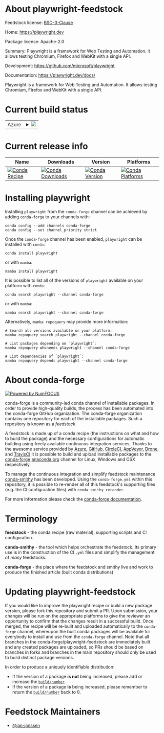 About playwright-feedstock
==========================

Feedstock license: [BSD-3-Clause](https://github.com/conda-forge/playwright-feedstock/blob/main/LICENSE.txt)

Home: https://playwright.dev

Package license: Apache-2.0

Summary: Playwright is a framework for Web Testing and Automation. It allows testing Chromium, Firefox and WebKit with a single API.

Development: https://github.com/microsoft/playwright

Documentation: https://playwright.dev/docs/

Playwright is a framework for Web Testing and Automation. It allows
testing Chromium, Firefox and WebKit with a single API.


Current build status
====================


<table>
    
  <tr>
    <td>Azure</td>
    <td>
      <details>
        <summary>
          <a href="https://dev.azure.com/conda-forge/feedstock-builds/_build/latest?definitionId=22547&branchName=main">
            <img src="https://dev.azure.com/conda-forge/feedstock-builds/_apis/build/status/playwright-feedstock?branchName=main">
          </a>
        </summary>
        <table>
          <thead><tr><th>Variant</th><th>Status</th></tr></thead>
          <tbody><tr>
              <td>linux_64_nodejs18</td>
              <td>
                <a href="https://dev.azure.com/conda-forge/feedstock-builds/_build/latest?definitionId=22547&branchName=main">
                  <img src="https://dev.azure.com/conda-forge/feedstock-builds/_apis/build/status/playwright-feedstock?branchName=main&jobName=linux&configuration=linux%20linux_64_nodejs18" alt="variant">
                </a>
              </td>
            </tr><tr>
              <td>linux_64_nodejs20</td>
              <td>
                <a href="https://dev.azure.com/conda-forge/feedstock-builds/_build/latest?definitionId=22547&branchName=main">
                  <img src="https://dev.azure.com/conda-forge/feedstock-builds/_apis/build/status/playwright-feedstock?branchName=main&jobName=linux&configuration=linux%20linux_64_nodejs20" alt="variant">
                </a>
              </td>
            </tr><tr>
              <td>osx_64_nodejs18</td>
              <td>
                <a href="https://dev.azure.com/conda-forge/feedstock-builds/_build/latest?definitionId=22547&branchName=main">
                  <img src="https://dev.azure.com/conda-forge/feedstock-builds/_apis/build/status/playwright-feedstock?branchName=main&jobName=osx&configuration=osx%20osx_64_nodejs18" alt="variant">
                </a>
              </td>
            </tr><tr>
              <td>osx_64_nodejs20</td>
              <td>
                <a href="https://dev.azure.com/conda-forge/feedstock-builds/_build/latest?definitionId=22547&branchName=main">
                  <img src="https://dev.azure.com/conda-forge/feedstock-builds/_apis/build/status/playwright-feedstock?branchName=main&jobName=osx&configuration=osx%20osx_64_nodejs20" alt="variant">
                </a>
              </td>
            </tr>
          </tbody>
        </table>
      </details>
    </td>
  </tr>
</table>

Current release info
====================

| Name | Downloads | Version | Platforms |
| --- | --- | --- | --- |
| [![Conda Recipe](https://img.shields.io/badge/recipe-playwright-green.svg)](https://anaconda.org/conda-forge/playwright) | [![Conda Downloads](https://img.shields.io/conda/dn/conda-forge/playwright.svg)](https://anaconda.org/conda-forge/playwright) | [![Conda Version](https://img.shields.io/conda/vn/conda-forge/playwright.svg)](https://anaconda.org/conda-forge/playwright) | [![Conda Platforms](https://img.shields.io/conda/pn/conda-forge/playwright.svg)](https://anaconda.org/conda-forge/playwright) |

Installing playwright
=====================

Installing `playwright` from the `conda-forge` channel can be achieved by adding `conda-forge` to your channels with:

```
conda config --add channels conda-forge
conda config --set channel_priority strict
```

Once the `conda-forge` channel has been enabled, `playwright` can be installed with `conda`:

```
conda install playwright
```

or with `mamba`:

```
mamba install playwright
```

It is possible to list all of the versions of `playwright` available on your platform with `conda`:

```
conda search playwright --channel conda-forge
```

or with `mamba`:

```
mamba search playwright --channel conda-forge
```

Alternatively, `mamba repoquery` may provide more information:

```
# Search all versions available on your platform:
mamba repoquery search playwright --channel conda-forge

# List packages depending on `playwright`:
mamba repoquery whoneeds playwright --channel conda-forge

# List dependencies of `playwright`:
mamba repoquery depends playwright --channel conda-forge
```


About conda-forge
=================

[![Powered by
NumFOCUS](https://img.shields.io/badge/powered%20by-NumFOCUS-orange.svg?style=flat&colorA=E1523D&colorB=007D8A)](https://numfocus.org)

conda-forge is a community-led conda channel of installable packages.
In order to provide high-quality builds, the process has been automated into the
conda-forge GitHub organization. The conda-forge organization contains one repository
for each of the installable packages. Such a repository is known as a *feedstock*.

A feedstock is made up of a conda recipe (the instructions on what and how to build
the package) and the necessary configurations for automatic building using freely
available continuous integration services. Thanks to the awesome service provided by
[Azure](https://azure.microsoft.com/en-us/services/devops/), [GitHub](https://github.com/),
[CircleCI](https://circleci.com/), [AppVeyor](https://www.appveyor.com/),
[Drone](https://cloud.drone.io/welcome), and [TravisCI](https://travis-ci.com/)
it is possible to build and upload installable packages to the
[conda-forge](https://anaconda.org/conda-forge) [anaconda.org](https://anaconda.org/)
channel for Linux, Windows and OSX respectively.

To manage the continuous integration and simplify feedstock maintenance
[conda-smithy](https://github.com/conda-forge/conda-smithy) has been developed.
Using the ``conda-forge.yml`` within this repository, it is possible to re-render all of
this feedstock's supporting files (e.g. the CI configuration files) with ``conda smithy rerender``.

For more information please check the [conda-forge documentation](https://conda-forge.org/docs/).

Terminology
===========

**feedstock** - the conda recipe (raw material), supporting scripts and CI configuration.

**conda-smithy** - the tool which helps orchestrate the feedstock.
                   Its primary use is in the construction of the CI ``.yml`` files
                   and simplify the management of *many* feedstocks.

**conda-forge** - the place where the feedstock and smithy live and work to
                  produce the finished article (built conda distributions)


Updating playwright-feedstock
=============================

If you would like to improve the playwright recipe or build a new
package version, please fork this repository and submit a PR. Upon submission,
your changes will be run on the appropriate platforms to give the reviewer an
opportunity to confirm that the changes result in a successful build. Once
merged, the recipe will be re-built and uploaded automatically to the
`conda-forge` channel, whereupon the built conda packages will be available for
everybody to install and use from the `conda-forge` channel.
Note that all branches in the conda-forge/playwright-feedstock are
immediately built and any created packages are uploaded, so PRs should be based
on branches in forks and branches in the main repository should only be used to
build distinct package versions.

In order to produce a uniquely identifiable distribution:
 * If the version of a package **is not** being increased, please add or increase
   the [``build/number``](https://docs.conda.io/projects/conda-build/en/latest/resources/define-metadata.html#build-number-and-string).
 * If the version of a package **is** being increased, please remember to return
   the [``build/number``](https://docs.conda.io/projects/conda-build/en/latest/resources/define-metadata.html#build-number-and-string)
   back to 0.

Feedstock Maintainers
=====================

* [@jan-janssen](https://github.com/jan-janssen/)

